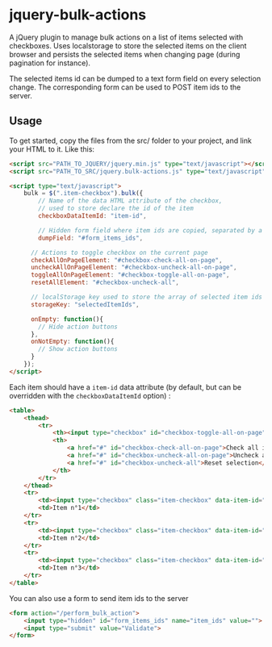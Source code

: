 jquery-bulk-actions
===================

A jQuery plugin to manage bulk actions on a list of items selected with checkboxes. Uses localstorage to store the selected items on the client browser and persists the selected items when changing page (during pagination for instance).

The selected items id can be dumped to a text form field on every selection change. The corresponding form can be used to POST item ids to the server.

Usage
-----

To get started, copy the files from the src/ folder to your project, and link your HTML to it. Like this:

``` html
<script src="PATH_TO_JQUERY/jquery.min.js" type="text/javascript"></script>
<script src="PATH_TO_SRC/jquery.bulk-actions.js" type="text/javascript"></script>

<script type="text/javascript">
    bulk = $(".item-checkbox").bulk({
    	// Name of the data HTML attribute of the checkbox, 
    	// used to store declare the id of the item
    	checkboxDataItemId: "item-id",

    	// Hidden form field where item ids are copied, separated by a comma
    	dumpField: "#form_items_ids",

      // Actions to toggle checkbox on the current page
      checkAllOnPageElement: "#checkbox-check-all-on-page",
      uncheckAllOnPageElement: "#checkbox-uncheck-all-on-page",
      toggleAllOnPageElement: "#checkbox-toggle-all-on-page",
      resetAllElement: "#checkbox-uncheck-all",

      // localStorage key used to store the array of selected item ids 
      storageKey: "selectedItemIds",

      onEmpty: function(){
        // Hide action buttons
      },
      onNotEmpty: function(){
        // Show action buttons
      }
    });
</script>
```

Each item should have a ``item-id`` data attribute (by default, but can be overridden with the ``checkboxDataItemId`` option) :

``` html
<table>
	<thead>
		<tr>
			<th><input type="checkbox" id="checkbox-toggle-all-on-page"/></th>
			<th>
				<a href="#" id="checkbox-check-all-on-page">Check all items on this page</a> | 
				<a href="#" id="checkbox-uncheck-all-on-page">Uncheck all items on this page</a> |
				<a href="#" id="checkbox-uncheck-all">Reset selection</a> |
			</th>
		</tr>
	</thead>
	<tr>
		<td><input type="checkbox" class="item-checkbox" data-item-id="56879" /></td>
		<td>Item n°1</td>
	</tr>
	<tr>
		<td><input type="checkbox" class="item-checkbox" data-item-id="568789" /></td>
		<td>Item n°2</td>
	</tr>
	<tr>
		<td><input type="checkbox" class="item-checkbox" data-item-id="568789" /></td>
		<td>Item n°3</td>
	</tr>
</table>	
```

You can also use a form to send item ids to the server

``` html
<form action="/perform_bulk_action">
	<input type="hidden" id="form_items_ids" name="item_ids" value="">
	<input type="submit" value="Validate">
</form>
```